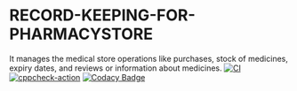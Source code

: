 # RECORD-KEEPING-FOR-PHARMACYSTORE
It manages the medical store operations like purchases, stock of medicines, expiry dates, and reviews or information about medicines.
[![CI](https://github.com/TEJASWI-DEVINA/RECORD-KEEPING-FOR-PHARMACYSTORE/actions/workflows/build1.yml/badge.svg)](https://github.com/TEJASWI-DEVINA/RECORD-KEEPING-FOR-PHARMACYSTORE/actions/workflows/build1.yml)
[![cppcheck-action](https://github.com/TEJASWI-DEVINA/RECORD-KEEPING-FOR-PHARMACYSTORE/actions/workflows/cppcheck.yml/badge.svg)](https://github.com/TEJASWI-DEVINA/RECORD-KEEPING-FOR-PHARMACYSTORE/actions/workflows/cppcheck.yml)
[![Codacy Badge](https://app.codacy.com/project/badge/Grade/6d213052be184d088ce9eaea22882368)](https://www.codacy.com/gh/TEJASWI-DEVINA/RECORD-KEEPING-FOR-PHARMACYSTORE/dashboard?utm_source=github.com&amp;utm_medium=referral&amp;utm_content=TEJASWI-DEVINA/RECORD-KEEPING-FOR-PHARMACYSTORE&amp;utm_campaign=Badge_Grade)

